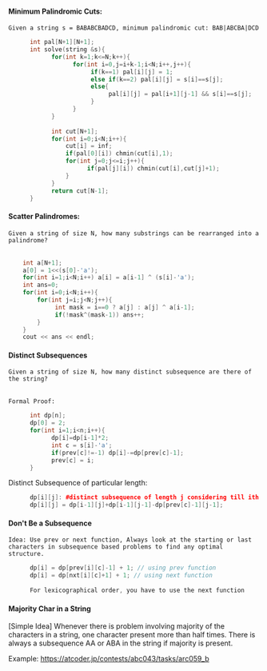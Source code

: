 #### Minimum Palindromic Cuts: 

`Given a string s = BABABCBADCD, minimum palindromic cut: BAB|ABCBA|DCD`
</br>
```cpp
      int pal[N+1][N+1];
      int solve(string &s){
            for(int k=1;k<=N;k++){
                  for(int i=0,j=i+k-1;i<N;i++,j++){
                       if(k==1) pal[i][j] = 1;
                       else if(k==2) pal[i][j] = s[i]==s[j];
                       else{
                            pal[i][j] = pal[i+1][j-1] && s[i]==s[j];
                       }
                  }
            }
            
            int cut[N+1];
            for(int i=0;i<N;i++){
                cut[i] = inf;
                if(pal[0][i]) chmin(cut[i],1);
                for(int j=0;j<=i;j++){
                      if(pal[j][i]) chmin(cut[i],cut[j]+1);
                }
            }
            return cut[N-1];
      }
```

#### Scatter Palindromes:

`Given a string of size N, how many substrings can be rearranged into a palindrome?`</br></br>
```cpp
    int a[N+1]; 
    a[0] = 1<<(s[0]-'a');
    for(int i=1;i<N;i++) a[i] = a[i-1] ^ (s[i]-'a');
    int ans=0;    
    for(int i=0;i<N;i++){
        for(int j=i;j<N;j++){
             int mask = i==0 ? a[j] : a[j] ^ a[i-1];
             if(!mask^(mask-1)) ans++;
        }
    }
    cout << ans << endl;
```

#### Distinct Subsequences

`Given a string of size N, how many distinct subsequence are there of the string?`</br></br>

`Formal Proof:`

```cpp
      int dp[n];
      dp[0] = 2;
      for(int i=1;i<n;i++){
            dp[i]=dp[i-1]*2;
            int c = s[i]-'a';
            if(prev[c]!=-1) dp[i]-=dp[prev[c]-1];
            prev[c] = i;
      }
```

Distinct Subsequence of particular length:

```cpp
      dp[i][j]: #distinct subsequence of length j considering till ith element.
      dp[i][j] = dp[i-1][j]+dp[i-1][j-1]-dp[prev[c]-1][j-1];
```

#### Don't Be a Subsequence

`Idea: Use prev or next function, Always look at the starting or last characters in subsequence based problems to find any optimal structure.`

```cpp
      dp[i] = dp[prev[i][c]-1] + 1; // using prev function
      dp[i] = dp[nxt[i][c]+1] + 1; // using next function
      
      For lexicographical order, you have to use the next function
```

#### Majority Char in a String 

[Simple Idea] Whenever there is problem involving majority of the characters in a string, one character present more than half times. There is always a subsequence AA or ABA in the string if majority is present. 

Example: https://atcoder.jp/contests/abc043/tasks/arc059_b
